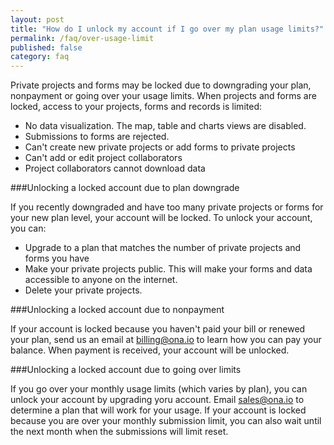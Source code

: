 ```yaml
---
layout: post
title: "How do I unlock my account if I go over my plan usage limits?"
permalink: /faq/over-usage-limit
published: false
category: faq
---
```


Private projects and forms may be locked due to downgrading your plan, nonpayment or going over your usage limits. When projects and forms are locked, access to your projects, forms and records is limited:

- No data visualization. The map, table and charts views are disabled.
- Submissions to forms are rejected.
- Can't create new private projects or add forms to private projects
- Can't add or edit project collaborators
- Project collaborators cannot download data

###Unlocking a locked account due to plan downgrade

If you recently downgraded and have too many private projects or forms for your new plan level, your account will be locked. To unlock your account, you can:
- Upgrade to a plan that matches the number of private projects and forms you have
- Make your private projects public. This will make your forms and data accessible to anyone on the internet.
- Delete your private projects.


###Unlocking a locked account due to nonpayment

If your account is locked because you haven't paid your bill or renewed your plan, send us an email at billing@ona.io to learn how you can pay your balance. When payment is received, your account will be unlocked.


###Unlocking a locked account due to going over limits

If you go over your monthly usage limits (which varies by plan), you can unlock your account by upgrading yoru account. Email sales@ona.io to determine a plan that will work for your usage. If your account is locked because you are over your monthly submission limit, you can also wait until the next month when the submissions will limit reset.